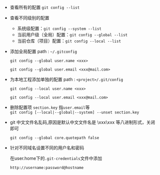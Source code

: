 - 查看所有的配置	  `git config --list`

- 查看不同级别的配置  

  - 系统级配置：`git config --system --list`
  - 当前用户级（全局）配置：`git config --global --list`
  - 当前仓库（项目）配置：`git config --local --list`

- 添加全局配置 path : `~/.gitconfig`

  `git config --global user.name <xxx>`

  `git config --global user.email <xxx@mail.com>`

- 为本地工程添加单独的配置 path : `<project>/.git/config`

  `git config --local user.name <xxx>`

  `git config --local user.email <xxx@mail.com>`

- 删除配置项 `section.key` 指`user.email`等  
  `git config [--local|--global|--system] --unset section.key`

- git 中文文件名乱码,原因是默认中文文件名是 \xxx\xxx 等八进制形式，关闭即可

  `git config --global core.quotepath false`

- 针对不同域名设置不同的用户名和密码

  在user.home下的`.git-credentials`文件中添加

  `http://username:password@hostname`


